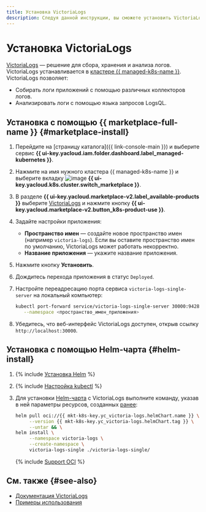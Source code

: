 ```yaml
---
title: Установка VictoriaLogs
description: Следуя данной инструкции, вы сможете установить VictoriaLogs.
---
```


# Установка VictoriaLogs


[VictoriaLogs](https://docs.victoriametrics.com/victorialogs/) — решение для сбора, хранения и анализа логов. VictoriaLogs устанавливается в [кластере {{ managed-k8s-name }}](../../concepts/index.md#kubernetes-cluster). VictoriaLogs позволяет:

* Собирать логи приложений с помощью различных коллекторов логов.
* Анализировать логи с помощью языка запросов LogsQL.

## Установка с помощью {{ marketplace-full-name }} {#marketplace-install}

1. Перейдите на [страницу каталога]({{ link-console-main }}) и выберите сервис **{{ ui-key.yacloud.iam.folder.dashboard.label_managed-kubernetes }}**.
1. Нажмите на имя нужного кластера {{ managed-k8s-name }} и выберите вкладку ![image](../../../_assets/console-icons/shopping-cart.svg) **{{ ui-key.yacloud.k8s.cluster.switch_marketplace }}**.
1. В разделе **{{ ui-key.yacloud.marketplace-v2.label_available-products }}** выберите [VictoriaLogs](/marketplace/products/yc/victoria-logs) и нажмите кнопку **{{ ui-key.yacloud.marketplace-v2.button_k8s-product-use }}**.
1. Задайте настройки приложения:
   * **Пространство имен** — создайте новое пространство имен (например `victoria-logs`). Если вы оставите пространство имен по умолчанию, VictoriaLogs может работать некорректно.
   * **Название приложения** — укажите название приложения.
1. Нажмите кнопку **Установить**.
1. Дождитесь перехода приложения в статус `Deployed`.
1. Настройте переадресацию порта сервиса `victoria-logs-single-server` на локальный компьютер:

   ```bash
   kubectl port-forward service/victoria-logs-single-server 30000:9428 \
      --namespace <пространство_имен_приложения>
   ```

1. Убедитесь, что веб-интерфейс VictoriaLogs доступен, открыв ссылку `http://localhost:30000`.

## Установка с помощью Helm-чарта {#helm-install}

1. {% include [Установка Helm](../../../_includes/managed-kubernetes/helm-install.md) %}
1. {% include [Настройка kubectl](../../../_includes/managed-kubernetes/kubectl-install.md) %}
1. Для установки [Helm-чарта](https://helm.sh/docs/topics/charts/) с VictoriaLogs выполните команду, указав в ней параметры ресурсов, созданных [ранее](#before-you-begin):

   ```bash
   helm pull oci://{{ mkt-k8s-key.yc_victoria-logs.helmChart.name }} \
        --version {{ mkt-k8s-key.yc_victoria-logs.helmChart.tag }} \
        --untar && \
   helm install \
        --namespace victoria-logs \
        --create-namespace \
        victoria-logs-single ./victoria-logs-single/
   ```

   {% include [Support OCI](../../../_includes/managed-kubernetes/note-helm-experimental-oci.md) %}

## См. также {#see-also}

* [Документация VictoriaLogs](https://docs.victoriametrics.com/victorialogs/)
* [Примеры использования](https://docs.victoriametrics.com/victorialogs/logsql-examples/)
